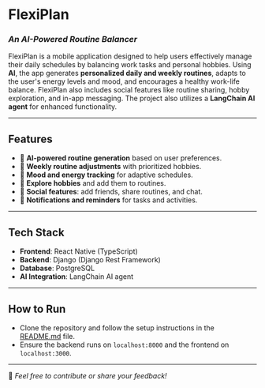 # **FlexiPlan**

### *An AI-Powered Routine Balancer*

FlexiPlan is a mobile application designed to help users effectively manage their daily schedules by balancing work tasks and personal hobbies. Using **AI**, the app generates **personalized daily and weekly routines**, adapts to the user's energy levels and mood, and encourages a healthy work-life balance. FlexiPlan also includes social features like routine sharing, hobby exploration, and in-app messaging. The project also utilizes a **LangChain AI agent** for enhanced functionality.

---

## **Features**
- 🧠 **AI-powered routine generation** based on user preferences.
- 🔄 **Weekly routine adjustments** with prioritized hobbies.
- 🌟 **Mood and energy tracking** for adaptive schedules.
- 🎨 **Explore hobbies** and add them to routines.
- 🤝 **Social features**: add friends, share routines, and chat.
- 🔔 **Notifications and reminders** for tasks and activities.

---

## **Tech Stack**
- **Frontend**: React Native (TypeScript)
- **Backend**: Django (Django Rest Framework)
- **Database**: PostgreSQL
- **AI Integration**: LangChain AI agent

---

## **How to Run**
- Clone the repository and follow the setup instructions in the [README.md](./README.md) file.
- Ensure the backend runs on `localhost:8000` and the frontend on `localhost:3000`.

---

📌 *Feel free to contribute or share your feedback!*
